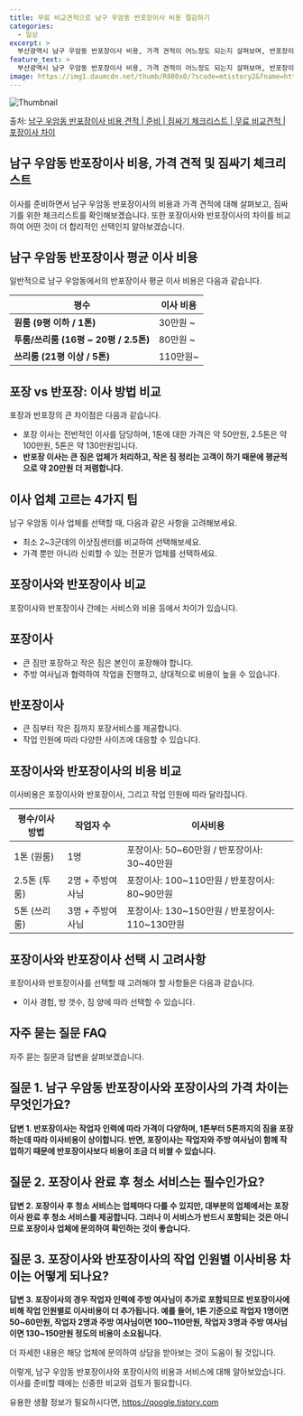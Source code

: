 ```yaml
---
title: 무료 비교견적으로 남구 우암동 반포장이사 비용 절감하기
categories:
  - 일상
excerpt: >
  부산광역시 남구 우암동 반포장이사 비용, 가격 견적이 어느정도 되는지 살펴보며, 반포장이사를 준비함에 있어 짐싸기 준비 체크리스트가 무엇인지 보겠습니다. 마지막으로 포장이사와 차이점을 통해 무료 비교견적으로 어떤 것이 더 합리적인 선택인지 공유 드립니다.남구 우암동 포장이사 견적 샘플 보기 👈 클릭남구 우암동 포장이사 가격 살펴보기 👈 클릭남구 우암동 반포장이사 평균 이사 비용평수남구 우암동 평균 이사 비용원룸 이사9평 이하 (1톤)30만원~투룸/쓰리룸 이사16평 ~ 20평 (2.5톤)80만원~쓰리룸 이사21평 (5톤) ~110만원~우리집 무료 이사견적 받기 👈 클릭포장 vs 반포장: 이사 방법의 큰 차이점이사하는 방법에 따라 포장과 반포장 사이에는 큰 차이가 있습니다.포장 이사는 이사 전반을 담당..
feature_text: >
  부산광역시 남구 우암동 반포장이사 비용, 가격 견적이 어느정도 되는지 살펴보며, 반포장이사를 준비함에 있어 짐싸기 준비 체크리스트가 무엇인지 보겠습니다. 마지막으로 포장이사와 차이점을 통해 무료 비교견적으로 어떤 것이 더 합리적인 선택인지 공유 드립니다.남구 우암동 포장이사 견적 샘플 보기 👈 클릭남구 우암동 포장이사 가격 살펴보기 👈 클릭남구 우암동 반포장이사 평균 이사 비용평수남구 우암동 평균 이사 비용원룸 이사9평 이하 (1톤)30만원~투룸/쓰리룸 이사16평 ~ 20평 (2.5톤)80만원~쓰리룸 이사21평 (5톤) ~110만원~우리집 무료 이사견적 받기 👈 클릭포장 vs 반포장: 이사 방법의 큰 차이점이사하는 방법에 따라 포장과 반포장 사이에는 큰 차이가 있습니다.포장 이사는 이사 전반을 담당..
image: https://img1.daumcdn.net/thumb/R800x0/?scode=mtistory2&fname=https%3A%2F%2Fblog.kakaocdn.net%2Fdn%2Fk1CgW%2FbtsHcUDNJgH%2F3WbaGZrdrRLgWb9hrg2bo0%2Fimg.webp
---
```


![Thumbnail](https://img1.daumcdn.net/thumb/R800x0/?scode=mtistory2&fname=https%3A%2F%2Fblog.kakaocdn.net%2Fdn%2Fk1CgW%2FbtsHcUDNJgH%2F3WbaGZrdrRLgWb9hrg2bo0%2Fimg.webp)

<p>출처: <a href="https://qoogle.tistory.com/9740" rel="dofollow">남구 우암동 반포장이사 비용 견적 | 준비 | 짐싸기 체크리스트 | 무료 비교견적 | 포장이사 차이</a> </p>

## 남구 우암동 반포장이사 비용, 가격 견적 및 짐싸기 체크리스트

이사를 준비하면서 남구 우암동 반포장이사의 비용과 가격 견적에 대해 살펴보고, 짐싸기를 위한 체크리스트를 확인해보겠습니다. 또한 포장이사와
반포장이사의 차이를 비교하여 어떤 것이 더 합리적인 선택인지 알아보겠습니다.

## 남구 우암동 반포장이사 평균 이사 비용

일반적으로 남구 우암동에서의 반포장이사 평균 이사 비용은 다음과 같습니다.

**평수** | **이사 비용**  
---|---  
**원룸 (9평 이하 / 1톤)** | 30만원 ~  
**투룸/쓰리룸 (16평 ~ 20평 / 2.5톤)** | 80만원 ~  
**쓰리룸 (21평 이상 / 5톤)** | 110만원~  
  


## 포장 vs 반포장: 이사 방법 비교

포장과 반포장의 큰 차이점은 다음과 같습니다.

  * 포장 이사는 전반적인 이사를 담당하며, 1톤에 대한 가격은 약 50만원, 2.5톤은 약 100만원, 5톤은 약 130만원입니다.
  * **반포장 이사는 큰 짐은 업체가 처리하고, 작은 짐 정리는 고객이 하기 때문에 평균적으로 약 20만원 더 저렴합니다.**



## 이사 업체 고르는 4가지 팁

남구 우암동 이사 업체를 선택할 때, 다음과 같은 사항을 고려해보세요.

  * 최소 2~3군데의 이삿짐센터를 비교하여 선택해보세요.
  * 가격 뿐만 아니라 신뢰할 수 있는 전문가 업체를 선택하세요.



## 포장이사와 반포장이사 비교

포장이사와 반포장이사 간에는 서비스와 비용 등에서 차이가 있습니다.

## 포장이사

  * 큰 짐만 포장하고 작은 짐은 본인이 포장해야 합니다.
  * 주방 여사님과 협력하여 작업을 진행하고, 상대적으로 비용이 높을 수 있습니다.

## 반포장이사

  * 큰 짐부터 작은 짐까지 포장서비스를 제공합니다.
  * 작업 인원에 따라 다양한 사이즈에 대응할 수 있습니다.



## 포장이사와 반포장이사의 비용 비교

이사비용은 포장이사와 반포장이사, 그리고 작업 인원에 따라 달라집니다.

**평수/이사 방법** | **작업자 수** | **이사비용**  
---|---|---  
1톤 (원룸) | 1명 | 포장이사: 50~60만원 / 반포장이사: 30~40만원  
2.5톤 (투룸) | 2명 + 주방여사님 | 포장이사: 100~110만원 / 반포장이사: 80~90만원  
5톤 (쓰리룸) | 3명 + 주방여사님 | 포장이사: 130~150만원 / 반포장이사: 110~130만원  
  


## 포장이사와 반포장이사 선택 시 고려사항

포장이사와 반포장이사를 선택할 때 고려해야 할 사항들은 다음과 같습니다.

  * 이사 경험, 방 갯수, 짐 양에 따라 선택할 수 있습니다.



## 자주 묻는 질문 FAQ

자주 묻는 질문과 답변을 살펴보겠습니다.

## 질문 1. 남구 우암동 반포장이사와 포장이사의 가격 차이는 무엇인가요?

**답변 1. 반포장이사는 작업자 인력에 따라 가격이 다양하며, 1톤부터 5톤까지의 짐을 포장하는데 따라 이사비용이 상이합니다. 반면,
포장이사는 작업자와 주방 여사님이 함께 작업하기 때문에 반포장이사보다 비용이 조금 더 비쌀 수 있습니다.**

## 질문 2. 포장이사 완료 후 청소 서비스는 필수인가요?

**답변 2. 포장이사 후 청소 서비스는 업체마다 다를 수 있지만, 대부분의 업체에서는 포장이사 완료 후 청소 서비스를 제공합니다. 그러나
이 서비스가 반드시 포함되는 것은 아니므로 포장이사 업체에 문의하여 확인하는 것이 좋습니다.**

## 질문 3. 포장이사와 반포장이사의 작업 인원별 이사비용 차이는 어떻게 되나요?

**답변 3. 포장이사의 경우 작업자 인력에 주방 여사님이 추가로 포함되므로 반포장이사에 비해 작업 인원별로 이사비용이 더 추가됩니다. 예를
들어, 1톤 기준으로 작업자 1명이면 50~60만원, 작업자 2명과 주방 여사님이면 100~110만원, 작업자 3명과 주방 여사님이면
130~150만원 정도의 비용이 소요됩니다.**



더 자세한 내용은 해당 업체에 문의하여 상담을 받아보는 것이 도움이 될 것입니다.

이렇게, 남구 우암동 반포장이사와 포장이사의 비용과 서비스에 대해 알아보았습니다. 이사를 준비할 때에는 신중한 비교와 검토가 필요합니다.

 

유용한 생활 정보가 필요하시다면, <a href="https://qoogle.tistory.com" rel="dofollow">https://qoogle.tistory.com</a>


